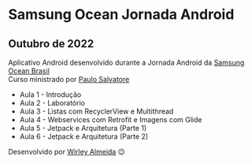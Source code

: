 # Samsung Ocean Jornada Android
## Outubro de 2022
  
Aplicativo Android desenvolvido durante a Jornada Android da [Samsung Ocean Brasil](http://oceanbrasil.com/)  
Curso ministrado por [Paulo Salvatore](https://github.com/paulosalvatore)  
 * Aula 1 - Introdução
 * Aula 2 - Laboratório
 * Aula 3 - Listas com RecyclerView e Multithread
 * Aula 4 - Webservices com Retrofit e Imagens com Glide
 * Aula 5 - Jetpack e Arquitetura (Parte 1)
 * Aula 6 - Jetpack e Arquitetura (Parte 2)
  
Desenvolvido por [Wirley Almeida](https://github.com/WirleySAlmeida) :wink: